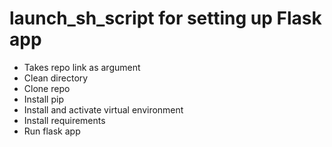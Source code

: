 # launch_sh_script for setting up Flask app

- Takes repo link as argument
- Clean directory
- Clone repo
- Install pip
- Install and activate virtual environment
- Install requirements
- Run flask app
